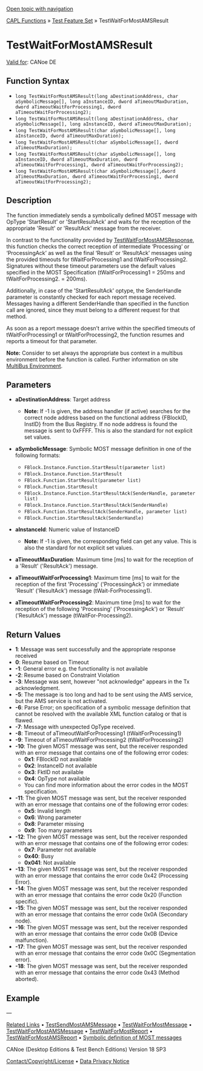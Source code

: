 [Open topic with navigation](../../../../../CANoeDEFamily.htm#Topics/CAPLFunctions/Test/Functions/CAPLfunctionTestWaitForMostAmsResult.md)

[CAPL Functions](../../CAPLfunctions.md) » [Test Feature Set](../CAPLfunctionsTFSOverview.md) » TestWaitForMostAMSResult

# TestWaitForMostAMSResult

[Valid for](../../../Shared/FeatureAvailability.md): CANoe DE

## Function Syntax

- `long TestWaitForMostAMSResult(long aDestinationAddress, char aSymbolicMessage[], long aInstanceID, dword aTimeoutMaxDuration, dword aTimeoutWaitForProcessing1, dword aTimeoutWaitForProcessing2);`
- `long TestWaitForMostAMSResult(long aDestinationAddress, char aSymbolicMessage[], long aInstanceID, dword aTimeoutMaxDuration);`
- `long TestWaitForMostAMSResult(char aSymbolicMessage[], long aInstanceID, dword aTimeoutMaxDuration);`
- `long TestWaitForMostAMSResult(char aSymbolicMessage[], dword aTimeoutMaxDuration);`
- `long TestWaitForMostAMSResult(char aSymbolicMessage[], long aInstanceID, dword aTimeoutMaxDuration, dword aTimeoutWaitForProcessing1, dword aTimeoutWaitForProcessing2);`
- `long TestWaitForMostAMSResult(char aSymbolicMessage[],dword aTimeoutMaxDuration, dword aTimeoutWaitForProcessing1, dword aTimeoutWaitForProcessing2);`

## Description

The function immediately sends a symbolically defined MOST message with OpType 'StartResult' or 'StartResultAck' and waits for the reception of the appropriate 'Result' or 'ResultAck' message from the receiver.

In contrast to the functionality provided by [TestWaitForMostAMSResponse](CAPLfunctionTestWaitForMostAmsResponse.md), this function checks the correct reception of intermediate ‘Processing’ or ‘ProcessingAck’ as well as the final ‘Result’ or ‘ResultAck’ messages using the provided timeouts for tWaitForProcessing1 and tWaitForProcessing2. Signatures without these timeout parameters use the default values specified in the MOST Specification (tWaitForProcessing1 = 250ms and tWaitForProcessing2. = 200ms).

Additionally, in case of the 'StartResultAck' optype, the SenderHandle parameter is constantly checked for each report message received. Messages having a different SenderHandle than specified in the function call are ignored, since they must belong to a different request for that method.

As soon as a report message doesn’t arrive within the specified timeouts of tWaitForProcessing1 or tWaitForProcessing2, the function resumes and reports a timeout for that parameter.

**Note:** Consider to set always the appropriate bus context in a multibus environment before the function is called. Further information on site [MultiBus Environment](../../../Shared/CAPL/General/TestMultiBusEnvironment.md).

## Parameters

- **aDestinationAddress**: Target address
  - **Note:** If -1 is given, the address handler (if active) searches for the correct node address based on the functional address {FBlockID, InstID} from the Bus Registry. If no node address is found the message is sent to 0xFFFF. This is also the standard for not explicit set values.

- **aSymbolicMessage**: Symbolic MOST message definition in one of the following formats:
  - `FBlock.Instance.Function.StartResult(parameter list)`
  - `FBlock.Instance.Function.StartResult`
  - `FBlock.Function.StartResult(parameter list)`
  - `FBlock.Function.StartResult`
  - `FBlock.Instance.Function.StartResultAck(SenderHandle, parameter list)`
  - `FBlock.Instance.Function.StartResultAck(SenderHandle)`
  - `FBlock.Function.StartResultAck(SenderHandle, parameter list)`
  - `FBlock.Function.StartResultAck(SenderHandle)`

- **aInstanceId**: Numeric value of InstanceID
  - **Note:** If -1 is given, the corresponding field can get any value. This is also the standard for not explicit set values.

- **aTimeoutMaxDuration**: Maximum time [ms] to wait for the reception of a 'Result' ('ResultAck') message.

- **aTimeoutWaitForProcessing1**: Maximum time [ms] to wait for the reception of the first 'Processing' ('ProcessingAck') or immediate 'Result' ('ResultAck') message (tWait-ForProcessing1).

- **aTimeoutWaitForProcessing2**: Maximum time [ms] to wait for the reception of the following 'Processing' ('ProcessingAck') or 'Result' ('ResultAck') message (tWaitFor-Processing2).

## Return Values

- **1**: Message was sent successfully and the appropriate response received
- **0**: Resume based on Timeout
- **-1**: General error e.g. the functionality is not available
- **-2**: Resume based on Constraint Violation
- **-3**: Message was sent, however "not acknowledge" appears in the Tx acknowledgment.
- **-5**: The message is too long and had to be sent using the AMS service, but the AMS service is not activated.
- **-6**: Parse Error; on specification of a symbolic message definition that cannot be resolved with the available XML function catalog or that is flawed.
- **-7**: Message with unexpected OpType received.
- **-8**: Timeout of aTimeoutWaitForProcessing1 (tWaitForProcessing1)
- **-9**: Timeout of aTimeoutWaitForProcessing2 (tWaitForProcessing2)
- **-10**: The given MOST message was sent, but the receiver responded with an error message that contains one of the following error codes:
  - **0x1**: FBlockID not available
  - **0x2**: InstanceID not available
  - **0x3**: FktID not available
  - **0x4**: OpType not available
  - You can find more information about the error codes in the MOST specification.
- **-11**: The given MOST message was sent, but the receiver responded with an error message that contains one of the following error codes:
  - **0x5**: Invalid length
  - **0x6**: Wrong parameter
  - **0x8**: Parameter missing
  - **0x9**: Too many parameters
- **-12**: The given MOST message was sent, but the receiver responded with an error message that contains one of the following error codes:
  - **0x7**: Parameter not available
  - **0x40**: Busy
  - **0x041**: Not available
- **-13**: The given MOST message was sent, but the receiver responded with an error message that contains the error code 0x42 (Processing Error).
- **-14**: The given MOST message was sent, but the receiver responded with an error message that contains the error code 0x20 (Function specific).
- **-15**: The given MOST message was sent, but the receiver responded with an error message that contains the error code 0x0A (Secondary node).
- **-16**: The given MOST message was sent, but the receiver responded with an error message that contains the error code 0x0B (Device malfunction).
- **-17**: The given MOST message was sent, but the receiver responded with an error message that contains the error code 0x0C (Segmentation error).
- **-18**: The given MOST message was sent, but the receiver responded with an error message that contains the error code 0x43 (Method aborted).

## Example

—

[Related Links](CAPLfunctionTestSendMostAmsMessage.md) • [TestSendMostAMSMessage](CAPLfunctionTestSendMostAmsMessage.md) • [TestWaitForMostMessage](CAPLfunctionTestWaitForMostMessage.md) • [TestWaitForMostAMSMessage](CAPLfunctionTestWaitForMostAMSMessage.md) • [TestWaitForMostReport](CAPLfunctionTestWaitForMostReport.md) • [TestWaitForMostAMSReport](CAPLfunctionTestWaitForMostAMSReport.md) • [Symbolic definition of MOST messages](../CAPLfunctionsTFSSymbolicMessageDefinition.md)

CANoe (Desktop Editions & Test Bench Editions) Version 18 SP3

[Contact/Copyright/License](../../../Shared/ContactCopyrightLicense.md) • [Data Privacy Notice](https://www.vector.com/int/en/company/get-info/privacy-policy/)
